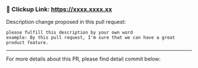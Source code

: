 <!--- PLEASE NOTE --->
<!--- You only need to change clickup link below and update description in description box --->

### :pushpin: Clickup Link: https://xxxx.xxxx.xx

Description change proposed in this pull request:
```
please fulfill this description by your own word
example: By this pull request, I'm sure that we can have a great product feature.
```

<!--- END OF CHANGES FILE --->
<!--- Thank You --->
-----

For more details about this PR, please find detail commit below:
